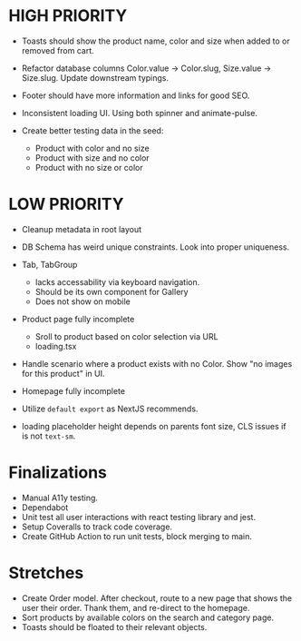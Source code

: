 # HIGH PRIORITY

- Toasts should show the product name, color and size when added to or removed from cart.
- Refactor database columns Color.value -> Color.slug, Size.value -> Size.slug. Update downstream typings.
- Footer should have more information and links for good SEO.
- Inconsistent loading UI. Using both spinner and animate-pulse.

- Create better testing data in the seed:

  - Product with color and no size
  - Product with size and no color
  - Product with no size or color

# LOW PRIORITY

- Cleanup metadata in root layout

- DB Schema has weird unique constraints. Look into proper uniqueness.

- Tab, TabGroup

  - lacks accessability via keyboard navigation.
  - Should be its own component for Gallery
  - Does not show on mobile

- Product page fully incomplete
  - Sroll to product based on color selection via URL
  - loading.tsx
- Handle scenario where a product exists with no Color. Show "no images for this product" in UI.
- Homepage fully incomplete
- Utilize `default export` as NextJS recommends.
- <Price /> loading placeholder height depends on parents font size, CLS issues if is not `text-sm`.

# Finalizations

- Manual A11y testing.
- Dependabot
- Unit test all user interactions with react testing library and jest.
- Setup Coveralls to track code coverage.
- Create GitHub Action to run unit tests, block merging to main.

# Stretches

- Create Order model. After checkout, route to a new page that shows the user their order. Thank them, and re-direct to the homepage.
- Sort products by available colors on the search and category page.
- Toasts should be floated to their relevant objects.
